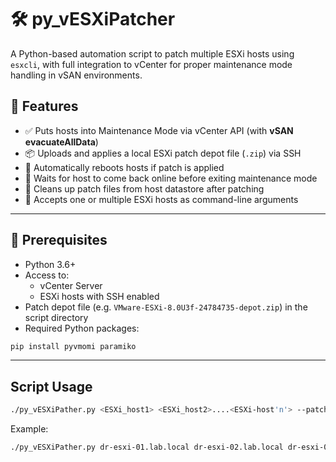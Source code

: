 # 🛠️ py_vESXiPatcher

A Python-based automation script to patch multiple ESXi hosts using `esxcli`, with full integration to vCenter for proper maintenance mode handling in vSAN environments.

## 🚀 Features

- ✅ Puts hosts into Maintenance Mode via vCenter API (with **vSAN evacuateAllData**)
- 📦 Uploads and applies a local ESXi patch depot file (`.zip`) via SSH
- 🔄 Automatically reboots hosts if patch is applied
- 🔁 Waits for host to come back online before exiting maintenance mode
- 🧼 Cleans up patch files from host datastore after patching
- 🧠 Accepts one or multiple ESXi hosts as command-line arguments

---

## 📌 Prerequisites

- Python 3.6+
- Access to:
  - vCenter Server
  - ESXi hosts with SSH enabled
- Patch depot file (e.g. `VMware-ESXi-8.0U3f-24784735-depot.zip`) in the script directory
- Required Python packages:

```bash
pip install pyvmomi paramiko
```

---

## Script Usage

```bash
./py_vESXiPather.py <ESXi_host1> <ESXi_host2>....<ESXi-host'n'> --patch-file <Patch File> --patch-profile <Patch Profile Name>
```

Example:
```bash
./py_vESXiPather.py dr-esxi-01.lab.local dr-esxi-02.lab.local dr-esxi-03.lab.local --patch-file VMware-ESXi-8.0U3f-24784735-depot.zip --patch-profile ESXi-8.0U3f-24784735-standard
```
